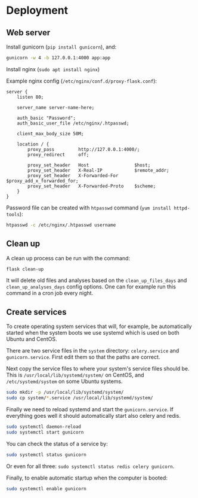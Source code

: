 # Deployment

## Web server

Install gunicorn (`pip install gunicorn`), and:

```bash
gunicorn -w 4 -b 127.0.0.1:4000 app:app
```
Install nginx (`sudo apt install nginx`)

Example nginx config (`/etc/nginx/conf.d/proxy-flask.conf`):

```
server {
    listen 80;

    server_name server-name-here;

    auth_basic "Password";
    auth_basic_user_file /etc/nginx/.htpasswd;

    client_max_body_size 50M;

    location / {
        proxy_pass         http://127.0.0.1:4000/;
        proxy_redirect     off;

        proxy_set_header   Host                 $host;
        proxy_set_header   X-Real-IP            $remote_addr;
        proxy_set_header   X-Forwarded-For      $proxy_add_x_forwarded_for;
        proxy_set_header   X-Forwarded-Proto    $scheme;
    }
}
```

Password file can be created with `htpasswd` command (`yum install httpd-tools`):

```bash
htpasswd -c /etc/nginx/.htpasswd username
```

## Clean up

A clean up process can be run with the command:

```bash
flask clean-up
```

It will delete old files and analyses based on the `clean_up_files_days` and
`clean_up_analyses_days` config options.  One can for example run this command
in a cron job every night.

## Create services

To create operating system services that will, for example, be automatically
started when the system boots we use systemd which is used on both Ubuntu and
CentOS.

There are two service files in the `system` directory: `celery.service` and
`gunicorn.service`.  First edit them so that the paths are correct.

Next copy the service files to where your system's service files should be. This
is `/usr/local/lib/systemd/system/` on CentOS, and `/etc/systemd/system` on some
Ubuntu systems.

```bash
sudo mkdir -p /usr/local/lib/systemd/system/
sudo cp system/*.service /usr/local/lib/systemd/system/
```

Finally we need to reload systemd and start the `gunicorn.service`. If
everything goes well it should automatically start also celery and redis.

```bash
sudo systemctl daemon-reload
sudo systemctl start gunicorn
```

You can check the status of a service by:

```bash
sudo systemctl status gunicorn
```

Or even for all three: `sudo systemctl status redis celery gunicorn`.


Finally, to enable automatic startup when the computer is booted:

```bash
sudo systemctl enable gunicorn
```

